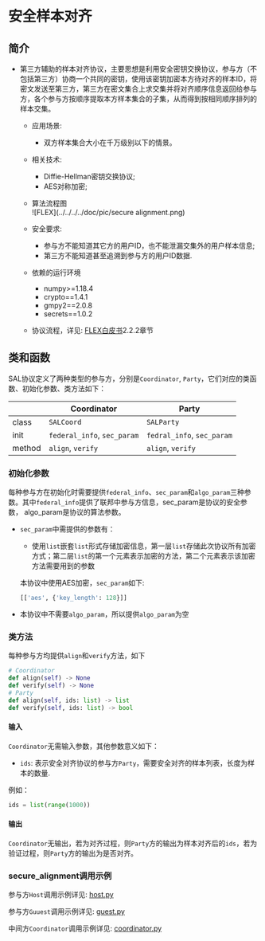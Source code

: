 # 安全样本对齐
## 简介
* 第三方辅助的样本对齐协议，主要思想是利用安全密钥交换协议，参与方（不包括第三方）协商一个共同的密钥，使用该密钥加密本方待对齐的样本ID，将密文发送至第三方，第三方在密文集合上求交集并将对齐顺序信息返回给参与方，各个参与方按顺序提取本方样本集合的子集，从而得到按相同顺序排列的样本交集。
    * 应用场景: 
        * 双方样本集合大小在千万级别以下的情景。
        
    * 相关技术: 
        * Diffie-Hellman密钥交换协议;  
        * AES对称加密;
        
    * 算法流程图  
        ![FLEX](../../../../doc/pic/secure alignment.png)
        
    * 安全要求: 
        * 参与方不能知道其它方的用户ID，也不能泄漏交集外的用户样本信息;
        * 第三方不能知道甚至追溯到参与方的用户ID数据.
        
    * 依赖的运行环境
        * numpy>=1.18.4
        * crypto==1.4.1
        * gmpy2==2.0.8
        * secrets==1.0.2
        
    * 协议流程，详见: [FLEX白皮书](../../../../doc/FLEX白皮书.pdf)2.2.2章节
        
## 类和函数
SAL协议定义了两种类型的参与方，分别是`Coordinator`, `Party`，它们对应的类函数、初始化参数、类方法如下：

| | Coordinator | Party |
| ---- | ---- | ---- |
| class | `SALCoord`| `SALParty` |
| init | `federal_info`, `sec_param` | `fedral_info`, `sec_param` |
| method | `align`, `verify` | `align`, `verify` |

### 初始化参数
每种参与方在初始化时需要提供`federal_info`、`sec_param`和`algo_param`三种参数。其中`federal_info`提供了联邦中参与方信息，sec_param是协议的安全参数， algo_param是协议的算法参数。

* `sec_param`中需提供的参数有：
   * 使用`list`嵌套`list`形式存储加密信息，第一层`list`存储此次协议所有加密方式；第二层`list`的第一个元素表示加密的方法，第二个元素表示该加密方法需要用到的参数
 
   本协议中使用AES加密，`sec_param`如下:
   
    ```python
    [['aes', {'key_length': 128}]]
    ```
  
* 本协议中不需要`algo_param`，所以提供`algo_param`为空

### 类方法
每种参与方均提供`align`和`verify`方法，如下

```python
# Coordinator
def align(self) -> None
def verify(self) -> None
# Party
def align(self, ids: list) -> list
def verify(self, ids: list) -> bool
```

#### 输入
`Coordinator`无需输入参数，其他参数意义如下：
* `ids`: 表示安全对齐协议的参与方`Party`，需要安全对齐的样本列表，长度为样本的数量.

例如：

```python
ids = list(range(1000))
```

#### 输出
`Coordinator`无输出，若为对齐过程，则`Party`方的输出为样本对齐后的`ids`，若为验证过程，则`Party`方的输出为是否对齐。

### secure_alignment调用示例

参与方`Host`调用示例详见: [host.py](../../../../test/sharing/sample_alignment/secure_alignment/host.py)

参与方`Guuest`调用示例详见: [guest.py](../../../../test/sharing/sample_alignment/secure_alignment/guest.py)

中间方`Coordinator`调用示例详见: [coordinator.py](../../../../test/sharing/sample_alignment/secure_alignment/coordinator.py)



